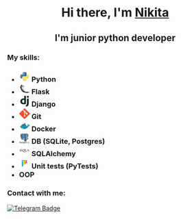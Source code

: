 <h1 align="center">Hi there, I'm <a href="http://t.me/asderuss" target="_blank">Nikita</a> 
<h2 align="center">I'm junior python developer</h2>
<h3 align="left">My skills:</h3>
<h3 align="left"><ul>
    <li><img src="https://github.com/devicons/devicon/blob/master/icons/python/python-original.svg" width="25"> Python</li>
    <li><img src="https://github.com/devicons/devicon/blob/master/icons/flask/flask-original.svg" width="25"> Flask</li>
    <li><img src="https://github.com/devicons/devicon/blob/master/icons/django/django-plain.svg" width="25"> Django</li>
    <li><img src="https://github.com/devicons/devicon/blob/master/icons/git/git-original.svg" width="25"> Git</li>
    <li><img src="https://github.com/devicons/devicon/blob/master/icons/docker/docker-original.svg" width="25"> Docker</li>
    <li><img src="https://github.com/devicons/devicon/blob/master/icons/postgresql/postgresql-original-wordmark.svg" width="25"> DB (SQLite, Postgres)</li>
    <li><img src="https://github.com/devicons/devicon/blob/master/icons/sqlalchemy/sqlalchemy-original.svg" width="25"> SQLAlchemy</li>
    <li><img src="https://github.com/devicons/devicon/blob/master/icons/pytest/pytest-original.svg" width="25"> Unit tests (PyTests)</li>
    <li>OOP</li>
</ul></h3>

<div id="badges">
  <h3 align='left'>Contact with me:</h3>
    <a href="https://t.me/asderuss">
    <img src="https://img.shields.io/badge/Telegram-blue?style=for-the-badge&logo=telegram&logoColor=white" alt="Telegram Badge"/>
      </a>
</div>
